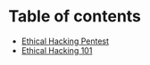 # Table of contents

* [Ethical Hacking Pentest](README.md)
* [Ethical Hacking 101](ethical-hacking-101.md)
